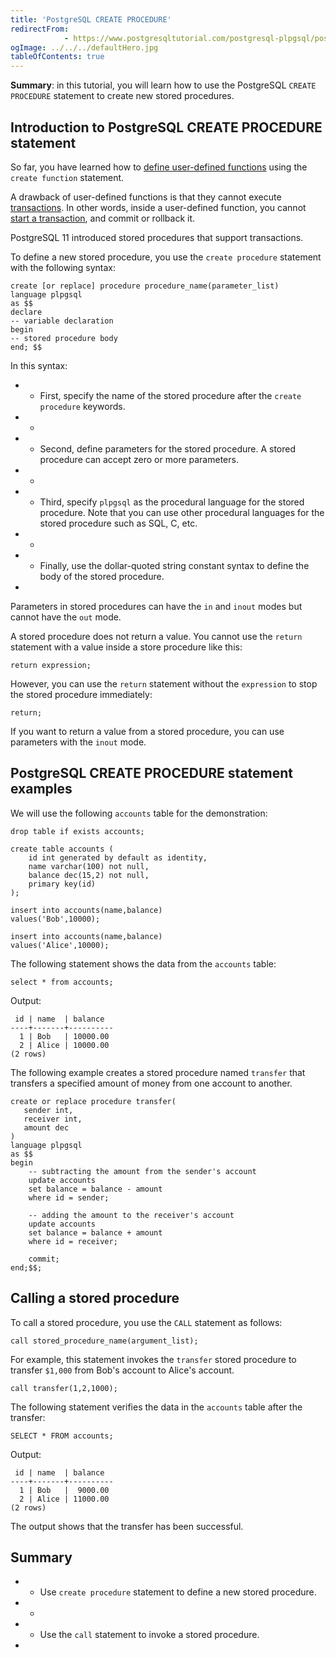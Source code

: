 ```yaml
---
title: 'PostgreSQL CREATE PROCEDURE'
redirectFrom: 
            - https://www.postgresqltutorial.com/postgresql-plpgsql/postgresql-create-procedure/
ogImage: ../../../defaultHero.jpg
tableOfContents: true
---
```


**Summary**: in this tutorial, you will learn how to use the PostgreSQL `CREATE PROCEDURE` statement to create new stored procedures.



## Introduction to PostgreSQL CREATE PROCEDURE statement



So far, you have learned how to [define user-defined functions](https://www.postgresqltutorial.com/postgresql-plpgsql/postgresql-create-function/) using the `create function` statement.



A drawback of user-defined functions is that they cannot execute [transactions](https://www.postgresqltutorial.com/postgresql-tutorial/postgresql-transaction/). In other words, inside a user-defined function, you cannot [start a transaction](https://www.postgresqltutorial.com/postgresql-tutorial/postgresql-transaction/), and commit or rollback it.



PostgreSQL 11 introduced stored procedures that support transactions.



To define a new stored procedure, you use the `create procedure` statement with the following syntax:



```
create [or replace] procedure procedure_name(parameter_list)
language plpgsql
as $$
declare
-- variable declaration
begin
-- stored procedure body
end; $$
```



In this syntax:



- - First, specify the name of the stored procedure after the `create procedure` keywords.
- -
- - Second, define parameters for the stored procedure. A stored procedure can accept zero or more parameters.
- -
- - Third, specify `plpgsql` as the procedural language for the stored procedure. Note that you can use other procedural languages for the stored procedure such as SQL, C, etc.
- -
- - Finally, use the dollar-quoted string constant syntax to define the body of the stored procedure.
- 


Parameters in stored procedures can have the `in` and `inout` modes but cannot have the `out` mode.



A stored procedure does not return a value. You cannot use the `return` statement with a value inside a store procedure like this:



```
return expression;
```



However, you can use the `return` statement without the `expression` to stop the stored procedure immediately:



```
return;
```



If you want to return a value from a stored procedure, you can use parameters with the `inout` mode.



## PostgreSQL CREATE PROCEDURE statement examples



We will use the following `accounts` table for the demonstration:



```
drop table if exists accounts;

create table accounts (
    id int generated by default as identity,
    name varchar(100) not null,
    balance dec(15,2) not null,
    primary key(id)
);

insert into accounts(name,balance)
values('Bob',10000);

insert into accounts(name,balance)
values('Alice',10000);
```



The following statement shows the data from the `accounts` table:



```
select * from accounts;
```



Output:



```
 id | name  | balance
----+-------+----------
  1 | Bob   | 10000.00
  2 | Alice | 10000.00
(2 rows)
```



The following example creates a stored procedure named `transfer` that transfers a specified amount of money from one account to another.



```
create or replace procedure transfer(
   sender int,
   receiver int,
   amount dec
)
language plpgsql
as $$
begin
    -- subtracting the amount from the sender's account
    update accounts
    set balance = balance - amount
    where id = sender;

    -- adding the amount to the receiver's account
    update accounts
    set balance = balance + amount
    where id = receiver;

    commit;
end;$$;
```



## Calling a stored procedure



To call a stored procedure, you use the `CALL` statement as follows:



```
call stored_procedure_name(argument_list);
```



For example, this statement invokes the `transfer` stored procedure to transfer `$1,000` from Bob's account to Alice's account.



```
call transfer(1,2,1000);
```



The following statement verifies the data in the `accounts` table after the transfer:



```
SELECT * FROM accounts;
```



Output:



```
 id | name  | balance
----+-------+----------
  1 | Bob   |  9000.00
  2 | Alice | 11000.00
(2 rows)
```



The output shows that the transfer has been successful.



## Summary



- - Use `create procedure` statement to define a new stored procedure.
- -
- - Use the `call` statement to invoke a stored procedure.
- 
